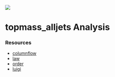 ![](https://github.com/uhh-cms/topmass/actions/workflows/lint_and_test.yaml/badge.svg)

# topmass_alljets Analysis


### Resources

- [columnflow](https://github.com/columnflow/columnflow)
- [law](https://github.com/riga/law)
- [order](https://github.com/riga/order)
- [luigi](https://github.com/spotify/luigi)
